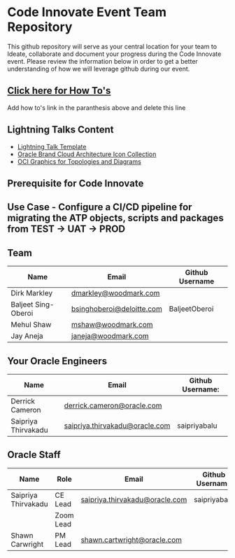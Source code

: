 # Code Innovate Event Team Repository

This github repository will serve as your central location for your team to Ideate, collaborate and document your progress during the Code Innovate event. Please review the information below in order to get a better understanding of how we will leverage github during our event.  

## [Click here for How To's](howtosEdit.md)
Add how to's link in the paranthesis above and delete this line

## Lightning Talks Content
- [Lightning Talk Template](lightning_talk_template.pptx)
- [Oracle Brand Cloud Architecture Icon Collection](Oracle_Brand_Cloud_Architecture_Icon_Collection.pptx)
- [OCI Graphics for Topologies and Diagrams](https://docs.oracle.com/en-us/iaas/Content/General/Reference/graphicsfordiagrams.htm)

## Prerequisite for Code Innovate 

## Use Case - Configure a CI/CD pipeline for migrating the ATP objects, scripts and packages from TEST -> UAT -> PROD

## Team 
| Name | Email |Github Username |
|--- |--- |--- |
|Dirk Markley | dmarkley@woodmark.com||
|Baljeet Sing-Oberoi | bsinghoberoi@deloitte.com | BaljeetOberoi|
|Mehul Shaw | mshaw@woodmark.com||
|Jay Aneja | janeja@woodmark.com ||

## Your Oracle Engineers
| Name 	     | Email	                |Github Username: |
|--- |--- |--- |
|Derrick Cameron|derrick.cameron@oracle.com||
|Saipriya Thirvakadu|saipriya.thirvakadu@oracle.com|saipriyabalu|

## Oracle Staff
| Name | Role | Email| Github Username |
|---	 |---	  |---   |---   |
|Saipriya Thirvakadu|CE Lead|saipriya.thirvakadu@oracle.com|saipriyabalu|
||Zoom Lead|||
|Shawn Carwright|PM Lead|shawn.cartwright@oracle.com||
